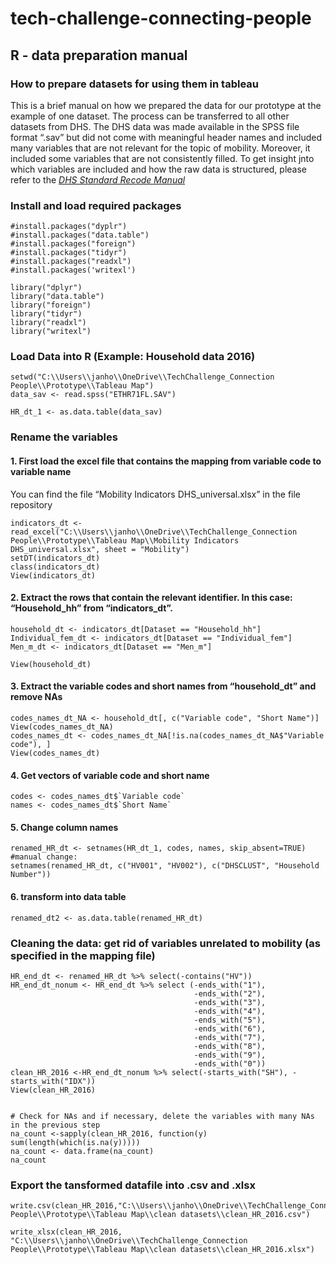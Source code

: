 # tech-challenge-connecting-people

## R - data preparation manual

### How to prepare datasets for using them in tableau
This is a brief manual on how we prepared the data for our prototype at the example of one dataset. The process can be transferred to all other datasets from DHS. The DHS data was made available in the SPSS file format “.sav” but did not come with meaningful header names and included many variables that are not relevant for the topic of mobility. Moreover, it included some variables that are not consistently filled. To get insight jnto which variables are included and how the raw data is structured, please refer to the *[DHS Standard Recode Manual](https://dhsprogram.com/pubs/pdf/DHSG4/Recode7_DHS_10Sep2018_DHSG4.pdf)*

### Install and load required packages
```
#install.packages("dyplr")
#install.packages("data.table")
#install.packages("foreign")
#install.packages("tidyr")
#install.packages("readxl")
#install.packages('writexl')

library("dplyr")
library("data.table")
library("foreign")
library("tidyr")
library("readxl")
library("writexl")
```

### Load Data into R (Example: Household data 2016)
```
setwd("C:\\Users\\janho\\OneDrive\\TechChallenge_Connection People\\Prototype\\Tableau Map")
data_sav <- read.spss("ETHR71FL.SAV")

HR_dt_1 <- as.data.table(data_sav)
```

### Rename the variables
#### 1. First load the excel file that contains the mapping from variable code to variable name
You can find the file “Mobility Indicators DHS_universal.xlsx” in the file repository
```
indicators_dt <-read_excel("C:\\Users\\janho\\OneDrive\\TechChallenge_Connection People\\Prototype\\Tableau Map\\Mobility Indicators DHS_universal.xlsx", sheet = "Mobility")
setDT(indicators_dt)
class(indicators_dt)
View(indicators_dt)
```

#### 2. Extract the rows that contain the relevant identifier. In this case: “Household_hh” from “indicators_dt”.
```
household_dt <- indicators_dt[Dataset == "Household_hh"]
Individual_fem_dt <- indicators_dt[Dataset == "Individual_fem"]
Men_m_dt <- indicators_dt[Dataset == "Men_m"] 

View(household_dt)
```

#### 3. Extract the variable codes and short names from “household_dt” and remove NAs
```
codes_names_dt_NA <- household_dt[, c("Variable code", "Short Name")]
View(codes_names_dt_NA)
codes_names_dt <- codes_names_dt_NA[!is.na(codes_names_dt_NA$"Variable code"), ]
View(codes_names_dt)
```

#### 4. Get vectors of variable code and short name
```
codes <- codes_names_dt$`Variable code`
names <- codes_names_dt$`Short Name`
```
#### 5. Change column names
```
renamed_HR_dt <- setnames(HR_dt_1, codes, names, skip_absent=TRUE)
#manual change:
setnames(renamed_HR_dt, c("HV001", "HV002"), c("DHSCLUST", "Household Number"))
```
#### 6. transform into data table
```
renamed_dt2 <- as.data.table(renamed_HR_dt)
```
### Cleaning the data: get rid of variables unrelated to mobility (as specified in the mapping file)
```
HR_end_dt <- renamed_HR_dt %>% select(-contains("HV"))
HR_end_dt_nonum <- HR_end_dt %>% select (-ends_with("1"), 
                                         -ends_with("2"),
                                         -ends_with("3"),
                                         -ends_with("4"),
                                         -ends_with("5"),
                                         -ends_with("6"),
                                         -ends_with("7"),
                                         -ends_with("8"),
                                         -ends_with("9"),
                                         -ends_with("0"))                          
clean_HR_2016 <-HR_end_dt_nonum %>% select(-starts_with("SH"), -starts_with("IDX"))
View(clean_HR_2016)


# Check for NAs and if necessary, delete the variables with many NAs in the previous step
na_count <-sapply(clean_HR_2016, function(y) sum(length(which(is.na(y)))))
na_count <- data.frame(na_count)
na_count
```

### Export the tansformed datafile into .csv and .xlsx
```
write.csv(clean_HR_2016,"C:\\Users\\janho\\OneDrive\\TechChallenge_Connection People\\Prototype\\Tableau Map\\clean datasets\\clean_HR_2016.csv")

write_xlsx(clean_HR_2016, "C:\\Users\\janho\\OneDrive\\TechChallenge_Connection People\\Prototype\\Tableau Map\\clean datasets\\clean_HR_2016.xlsx")
```
